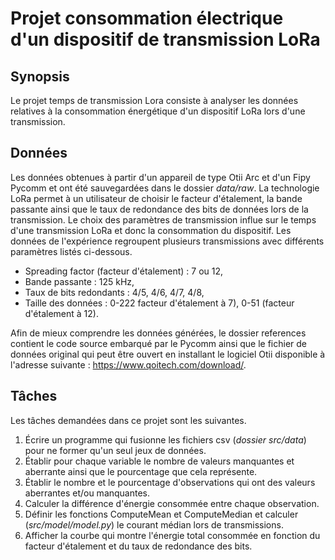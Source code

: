 # Projet consommation électrique d'un dispositif de transmission LoRa

## Synopsis
Le projet temps de transmission Lora consiste à analyser les données relatives à la consommation énergétique d'un dispositif LoRa lors d'une transmission. 

## Données
Les données obtenues à partir d'un appareil de type Otii Arc et d'un Fipy Pycomm et ont été sauvegardées dans le dossier *data/raw*. 
La technologie LoRa permet à un utilisateur de choisir le facteur d'étalement, la bande passante ainsi que le taux de redondance des bits de données 
lors de la transmission. Le choix des paramètres de transmission influe sur le temps d'une transmission LoRa et donc la consommation du dispositif. Les données de 
l'expérience regroupent plusieurs transmissions avec différents paramètres listés ci-dessous. 

- Spreading factor (facteur d'étalement) : 7 ou 12,
- Bande passante : 125 kHz,
- Taux de bits redondants : 4/5, 4/6, 4/7, 4/8,
- Taille des données : 0-222 facteur d'étalement à 7), 0-51 (facteur d'étalement à 12).

Afin de mieux comprendre les données générées, le dossier references contient le code source embarqué par le 
Pycomm ainsi que le fichier de données original qui peut être ouvert en installant le logiciel Otii disponible à l'adresse suivante : https://www.qoitech.com/download/.

## Tâches
Les tâches demandées dans ce projet sont les suivantes.

1. Écrire un programme qui fusionne les fichiers csv (*dossier src/data*) pour ne former qu'un seul jeux de données.
2. Établir pour chaque variable le nombre de valeurs manquantes et aberrante ainsi que le pourcentage que cela représente.
3. Établir le nombre et le pourcentage d'observations qui ont des valeurs aberrantes et/ou manquantes.
4. Calculer la différence d'énergie consommée entre chaque observation.
5. Définir les fonctions ComputeMean et ComputeMedian et calculer (*src/model/model.py*) le courant médian lors de transmissions.
6. Afficher la courbe qui montre l'énergie total consommée en fonction du facteur d'étalement et du taux de redondance des bits. 



